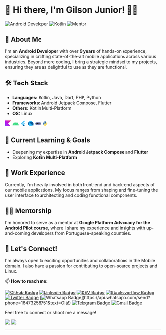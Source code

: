 # 👋 Hi there, I'm Gilson Junior! :man_technologist:

![Android Developer](https://img.shields.io/badge/Android%20Developer-9%20years%20experience-green) 
![Kotlin](https://img.shields.io/badge/Kotlin-Expert-blue) 
![Mentor](https://img.shields.io/badge/Mentor-Google%20Platform%20Advocacy-yellow)


## 🌟 About Me

I'm an **Android Developer** with over **9 years** of hands-on experience, specializing in crafting state-of-the-art mobile applications across various industries. Beyond mere coding, I bring a strategic mindset to my projects, ensuring they are as delightful to use as they are functional.

## 🛠️ Tech Stack

- **Languages:** Kotlin, Java, Dart, PHP, Python
- **Frameworks:** Android Jetpack Compose, Flutter
- **Others:** Kotlin Multi-Platform
- **OS:** Linux

<code><img height="20" src="https://raw.githubusercontent.com/github/explore/80688e429a7d4ef2fca1e82350fe8e3517d3494d/topics/kotlin/kotlin.png"></code>
<code><img height="20" src="https://raw.githubusercontent.com/github/explore/80688e429a7d4ef2fca1e82350fe8e3517d3494d/topics/android/android.png"></code>
<code><img height="20" src="https://raw.githubusercontent.com/github/explore/80688e429a7d4ef2fca1e82350fe8e3517d3494d/topics/flutter/flutter.png"></code>
<code><img height="20" src="https://raw.githubusercontent.com/github/explore/80688e429a7d4ef2fca1e82350fe8e3517d3494d/topics/dart/dart.png"></code>
<code><img height="20" src="https://raw.githubusercontent.com/github/explore/80688e429a7d4ef2fca1e82350fe8e3517d3494d/topics/php/php.png"></code>
<code><img height="20" src="https://raw.githubusercontent.com/github/explore/80688e429a7d4ef2fca1e82350fe8e3517d3494d/topics/python/python.png"></code> 

## 🚀 Current Learning & Goals

- Deepening my expertise in **Android Jetpack Compose** and **Flutter**
- Exploring **Kotlin Multi-Platform**

## 🏢 Work Experience

Currently, I'm heavily involved in both front-end and back-end aspects of our mobile applications. My focus ranges from shaping and fine-tuning the user interface to architecting and coding functional components.

## 👨‍🏫 Mentorship

I'm honored to serve as a mentor at **Google Platform Advocacy for the Android Pilot course**, where I share my experience and insights with up-and-coming developers from Portuguese-speaking countries.

## 🤝 Let's Connect!

I'm always open to exciting opportunities and collaborations in the Mobile domain. I also have a passion for contributing to open-source projects and Linux. 

📫 **How to reach me:**

[![Github Badge](https://img.shields.io/badge/-Github-000?style=flat-square&logo=Github&logoColor=white&link=https://github.com/gilsonjuniorpro)](https://github.com/gilsonjuniorpro)
[![Linkedin Badge](https://img.shields.io/badge/-LinkedIn-blue?style=flat-square&logo=Linkedin&logoColor=white&link=https://www.linkedin.com/in/gilsonjuniorpro/)](https://www.linkedin.com/in/gilsonjuniorpro/)
[![DEV Badge](https://img.shields.io/badge/-DEV.to-000?style=flat-square&logo=dev.to&logoColor=white&link=https://dev.to/gilsonjuniorpro)](https://dev.to/gilsonjuniorpro)
[![Stackoverflow Badge](https://img.shields.io/badge/-Stackoverflow-f7800c?style=flat-square&logo=Stackoverflow&logoColor=white&link=https://stackoverflow.com/users/1925108/gilson-junior)](https://stackoverflow.com/users/1925108/gilson-junior)
[![Twitter Badge](https://img.shields.io/badge/-Twitter-1ca0f1?style=flat-square&labelColor=1ca0f1&logo=twitter&logoColor=white&link=https://twitter.com/gilsonjuniorpro)](https://twitter.com/gilsonjuniorpro)
[![Whatsapp Badge](https://img.shields.io/badge/-Whatsapp-4CA143?style=flat-square&labelColor=4CA143&logo=whatsapp&logoColor=white&link=https://api.whatsapp.com/send?phone=16473258751&text=Olá!)](https://api.whatsapp.com/send?phone=16473258751&text=Olá!)
[![Telegram Badge](https://img.shields.io/badge/-Telegram-1ca0f1?style=flat-square&labelColor=1ca0f1&logo=telegram&logoColor=white&link=https://t.me/gilsonjuniorpro)](https://t.me/gilsonjuniorpro)
[![Gmail Badge](https://img.shields.io/badge/-Gmail-c14438?style=flat-square&logo=Gmail&logoColor=white&link=mailto:gilsonjuniorpro@gmail.com)](mailto:gilsonjuniorpro@gmail.com)

Feel free to connect or shoot me a message!

<div>
<a href="https://github.com/gilsonjuniorpro">
<img height="170em" src="https://github-readme-stats-sigma-five.vercel.app/api?username=gilsonjuniorpro&show_icons=true&theme=dark&include_all_commits=true&count_private=true"/>
<img height="170em" src="https://github-readme-stats-sigma-five.vercel.app/api/top-langs/?username=gilsonjuniorpro&layout=compact&langs_count=15&theme=dark"/>
</div>

---
  

